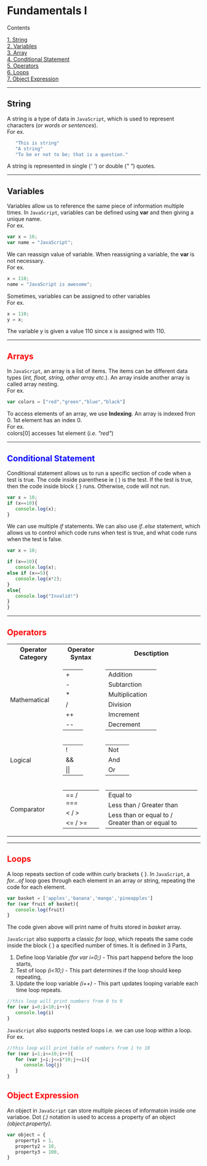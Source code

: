 # Fundamentals I

Contents 

[1. String](#string)  
[2. Variables](#variables)  
[3. Array](#array)  
[4. Conditional Statement](#ifelse)  
[5. Operators](#opers)  
[6. Loops](#loops)  
[7. Object Expression](#obj)

------------------------------------------------------------
## String  
A string is a type of data in `JavaScript`, which is used to represent characters (*or words or sentences*).  
For ex.
```js
   "This is string"
   "A string"
   "To be or not to be; that is a question."
```   
A string is represented in single (*' '*) or double (*" "*) quotes.

--------------------------------------------------------
## Variables
Variables allow us to reference the same piece of information multiple times. In `JavaScript`, variables can be defined using **var** and then giving a unique name.   
For ex.
``` js
var x = 10;
var name = "JavaScript";
```
We can reassign value of variable. When reassigning a variable, the **var** is not necessary.  
For ex.
``` js
x = 110;
name = "JavaScript is awesome";
```
Sometimes, variables can be assigned to other variables  
For ex.
``` js
x = 110;
y = x;
```
The variable y is given a value 110 since x is assigned with 110.

-------------------------------------------------------
## <span style="color:red" id='array'>Arrays</span>
In `JavaScript`, an array is a list of items. The items can be different data types (*int, float, string, other array etc.*). An array inside another array is called array nesting.  
For ex.
``` js
var colors = ["red","green","blue","black"]
```
To access elements of an array, we use **Indexing**. An array is indexed fron 0. 1st element has an index 0.  
For ex.  
colors[0] accesses 1st element (*i.e. "red"*)

------------------------------------------------------------
## <span style="color:blue" id='ifelse'>Conditional Statement</span>
Conditional statement allows us to run a specific section of code when a test is true. The code inside parenthese ie ( ) is the test. If the test is true, then the code inside block { } runs. Otherwise, code will not run.
``` js
var x = 10;
if (x==10){
   console.log(x);
}
```

We can use multiple *if* statements. We can also use *if..else* statement, which allows us to control which code runs when test is true, and what code runs when the test is false.
``` js
var x = 10;

if (x==10){
   console.log(x);
else if (x==5){
   console.log(x*2);
}
else{
   console.log("Invalid!")
}
}
```

-------------------------------------------------------
## <span style="color:red" id='opers'>Operators</span>
<table>

   <tr>
    <th>Operator Category</th>
    <th>Operator Syntax</th>
    <th>Desctiption</th>
  </tr>

  <tr>
    <td>Mathematical</td>
   <td>
   <table>
   <tr><td>+<td></tr>
   <tr><td>-<td></tr>
   <tr><td>*<td></tr>
   <tr><td>/<td></tr>
   <tr><td>++<td></tr>
   <tr><td>--<td></tr>
   </table>
   </td>

   <td>
   <table>
   <tr><td>Addition<td></tr>
   <tr><td>Subtarction<td></tr>
   <tr><td>Multiplication<td></tr>
   <tr><td>Division<td></tr>
   <tr><td>Imcrement<td></tr>
   <tr><td>Decrement<td></tr>
   </table>
   </td>
    
  </tr>

  <tr>
    <td>Logical</td>
   <td>
   <table>
   <tr><td>!<td></tr>
   <tr><td>&&<td></tr>
   <tr><td>||<td></tr>
   </table>
   </td>

   <td>
   <table>
   <tr><td>Not<td></tr>
   <tr><td>And<td></tr>
   <tr><td>Or<td></tr>
   </table>
   </td>
    
  </tr>

  <tr>
    <td>Comparator</td>
   <td>
   <table>
   <tr><td>== / ===<td></tr>
   <tr><td>< / ><td></tr>
   <tr><td><= / >=<td></tr>
   </table>
   </td>

   <td>
   <table>
   <tr><td>Equal to<td></tr>
   <tr><td>Less than / Greater than<td></tr>
   <tr><td>Less than or equal to / Greater than or equal to<td></tr>
   </table>
   </td>
    
  </tr>
  
</table>

--------------------------------------------------
## <span style="color:red" id='loops'>Loops</span>
A loop repeats section of code within curly brackets { }. In `JavaScript`, a *for...of* loop goes through each element in an array or string, repeating the code for each element.  
``` js
var basket = ['apples','banana','mango','pineapples']
for (var fruit of basket){
   console.log(fruit)
}
```
The code given above will print name of fruits stored in *basket* array.

`JavaScript` also supports a classic *for loop*, which repeats the same code inside the block { } a specified number of times. It is defined in 3 Parts,  
1. Define loop Variable *(for var i=0;)*  - This part happend before the loop starts,  
2. Test of loop *(i<10;)* - This part determines if the loop should keep repeating,  
3. Update the loop variable *(i++)* - This part updates looping variable each time loop repeats.

``` js
//this loop will print numbers from 0 to 9
for (var i=0;i<10;i++){
   console.log(i)
}
```
`JavaScript` also supports nested loops i.e. we can use loop within a loop.  
For ex.
``` js
//this loop will print table of numbers from 1 to 10
for (var i=1;i<=10;i++){
   for (var j=i;j<=i*10;j+=i){
      console.log(j)
   }
}
```

## <span style="color:red" id='obj'>Object Expression</span>
An object in `JavaScript` can store multiple pieces of informatoin inside one variaboe. Dot *(.)* notation is used to access a property of an object *(object.property)*.
``` js
var object = {
   property1 = 1,
   property2 = 10,
   property3 = 100,
}
```